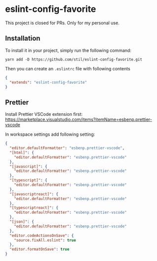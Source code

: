 # eslint-config-favorite

This project is closed for PRs. Only for my personal use.

## Installation

To install it in your project, simply run the following command:

```shell
yarn add -D https://github.com/stil/eslint-config-favorite.git
```

Then you can create an `.eslintrc` file with following contents

```json
{
  "extends": "eslint-config-favorite"
}
```

## Prettier

Install Prettier VSCode extension first: https://marketplace.visualstudio.com/items?itemName=esbenp.prettier-vscode

In workspace settings add following setting:
```json
{
  "editor.defaultFormatter": "esbenp.prettier-vscode",
  "[html]": {
    "editor.defaultFormatter": "esbenp.prettier-vscode"
  },
  "[javascript]": {
    "editor.defaultFormatter": "esbenp.prettier-vscode"
  },
  "[typescript]": {
    "editor.defaultFormatter": "esbenp.prettier-vscode"
  },
  "[javascriptreact]": {
    "editor.defaultFormatter": "esbenp.prettier-vscode"
  },
  "[typescriptreact]": {
    "editor.defaultFormatter": "esbenp.prettier-vscode"
  },
  "[json]": {
    "editor.defaultFormatter": "esbenp.prettier-vscode"
  },
  "editor.codeActionsOnSave": {
    "source.fixAll.eslint": true
  },
  "editor.formatOnSave": true
}
```